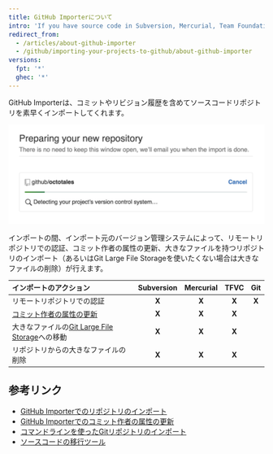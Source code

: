 ```yaml
---
title: GitHub Importerについて
intro: 'If you have source code in Subversion, Mercurial, Team Foundation Version Control (TFVC), or another Git repository, you can move it to GitHub using GitHub Importer.'
redirect_from:
  - /articles/about-github-importer
  - /github/importing-your-projects-to-github/about-github-importer
versions:
  fpt: '*'
  ghec: '*'
---
```


GitHub Importerは、コミットやリビジョン履歴を含めてソースコードリポジトリを素早くインポートしてくれます。

![リポジトリのインポートのgif](/assets/images/help/importer/github-importer.gif)

インポートの間、インポート元のバージョン管理システムによって、リモートリポジトリでの認証、コミット作者の属性の更新、大きなファイルを持つリポジトリのインポート（あるいはGit Large File Storageを使いたくない場合は大きなファイルの削除）が行えます。

| インポートのアクション                                                                       | Subversion | Mercurial | TFVC  |  Git  |
|:--------------------------------------------------------------------------------- |:----------:|:---------:|:-----:|:-----:|
| リモートリポジトリでの認証                                                                     |   **X**    |   **X**   | **X** | **X** |
| [コミット作者の属性の更新](/articles/updating-commit-author-attribution-with-github-importer) |   **X**    |   **X**   | **X** |       |
| 大きなファイルの[Git Large File Storage](/articles/about-git-large-file-storage)への移動      |   **X**    |   **X**   | **X** |       |
| リポジトリからの大きなファイルの削除                                                                |   **X**    |   **X**   | **X** |       |

## 参考リンク

- [GitHub Importerでのリポジトリのインポート](/articles/importing-a-repository-with-github-importer)
- [GitHub Importerでのコミット作者の属性の更新](/articles/updating-commit-author-attribution-with-github-importer)
- [コマンドラインを使ったGitリポジトリのインポート](/articles/importing-a-git-repository-using-the-command-line)
- [ソースコードの移行ツール](/articles/source-code-migration-tools)
